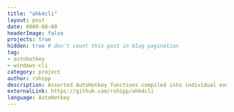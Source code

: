 ```yaml
---
title: "ahk4cli"
layout: post
date: 0000-00-00
headerImage: false
projects: true
hidden: true # don't count this post in blog pagination
tag:
- autohotkey
- windows-cli
category: project
author: rshipp
description: Assorted AutoHotkey functions compiled into individual executables that take command line arguments.
externalLink: https://github.com/rshipp/ahk4cli
language: AutoHotkey
---
```


